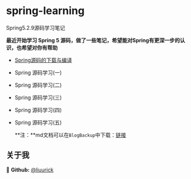 # spring-learning
Spring5.2.9源码学习笔记

**最近开始学习 Spring 5 源码，做了一些笔记，希望能对Spring有更深一步的认识，也希望对你有帮助**

- [Spring源码的下载与编译]([https://liuurick.github.io/2020/10/19/Spring%E6%BA%90%E7%A0%81%E7%9A%84%E4%B8%8B%E8%BD%BD%E4%B8%8E%E7%BC%96%E8%AF%91/#more](https://liuurick.github.io/2020/10/19/Spring源码的下载与编译/#more))

- Spring 源码学习(一)

- Spring 源码学习(二)

- Spring 源码学习(三)

- Spring 源码学习(四) 

- Spring 源码学习(五)

  

  **注：**md文档可以在`BlogBackup`中下载：[链接](https://github.com/liuurick/BlogBackup)

  

## 关于我

👤 **Github:** [@liuurick](https://github.com/liuurick)

